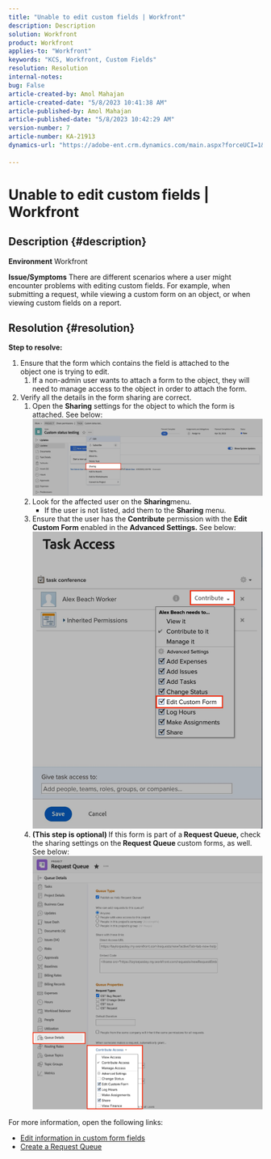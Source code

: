 ```yaml
---
title: "Unable to edit custom fields | Workfront"
description: Description
solution: Workfront
product: Workfront
applies-to: "Workfront"
keywords: "KCS, Workfront, Custom Fields"
resolution: Resolution
internal-notes: 
bug: False
article-created-by: Amol Mahajan
article-created-date: "5/8/2023 10:41:38 AM"
article-published-by: Amol Mahajan
article-published-date: "5/8/2023 10:42:29 AM"
version-number: 7
article-number: KA-21913
dynamics-url: "https://adobe-ent.crm.dynamics.com/main.aspx?forceUCI=1&pagetype=entityrecord&etn=knowledgearticle&id=504119e2-8ced-ed11-8849-6045bd006295"

---
```

# Unable to edit custom fields | Workfront

## Description {#description}

<b>Environment</b>
Workfront


<b>Issue/Symptoms</b>
There are different scenarios where a user might encounter problems with editing custom fields. For example, when submitting a request, while viewing a custom form on an object, or when viewing custom fields on a report.


## Resolution {#resolution}

<b>Step to resolve:</b>
1. Ensure that the form which contains the field is attached to the object one is trying to edit.
    1. If a non-admin user wants to attach a form to the object, they will need to manage access to the object in order to attach the form.
2. Verify all the details in the form sharing are correct.
    1. Open the <b>Sharing</b> settings for the object to which the form is attached. See below:![](assets/d4ce1013-76e3-ed11-a7c7-6045bd006704.png)
    2. Look for the affected user on the <b>Sharing</b>menu.
        - If the user is not listed, add them to the <b>Sharing</b> menu.
    3. Ensure that the user has the <b>Contribute</b> permission with the <b>Edit Custom Form</b> enabled in the <b>Advanced Settings. </b>See below:![](assets/469b16e9-75e3-ed11-a7c7-6045bd006704.png)
    4. <b>(This step is optional) </b>If this form is part of a<b> Request Queue, </b>check the sharing settings on the<b> Request Queue </b>custom forms, as well. See below:![](assets/5104626f-75e3-ed11-a7c7-6045bd006704.png)




For more information, open the following links:

- [Edit information in custom form fields](https://experienceleague.adobe.com/docs/workfront/using/basics/work-with-custom-forms/edit-custom-forms.html?lang=en)
- [Create a Request Queue](https://experienceleague.adobe.com/docs/workfront/using/manage-work/requests/create-and-manage-request-queues/create-request-queue.html?lang=en)

